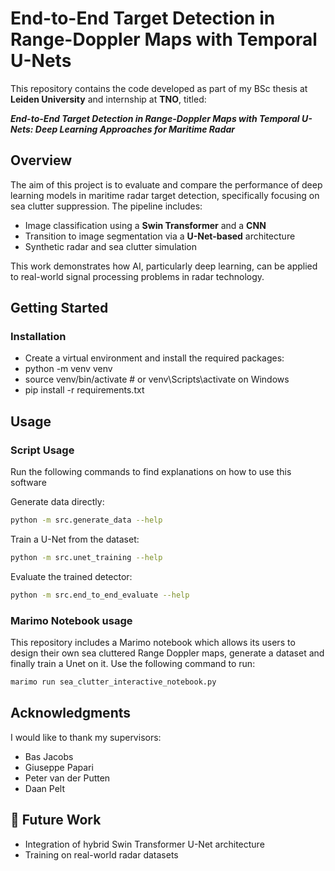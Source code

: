 # End-to-End Target Detection in Range-Doppler Maps with Temporal U-Nets

This repository contains the code developed as part of my BSc thesis at **Leiden University** and internship at **TNO**, titled:


**_End-to-End Target Detection in Range-Doppler Maps with Temporal U-Nets: Deep Learning Approaches for Maritime Radar_**

## Overview

The aim of this project is to evaluate and compare the performance of deep learning models in maritime radar target detection, specifically focusing on sea clutter suppression. The pipeline includes:

- Image classification using a **Swin Transformer** and a **CNN**
- Transition to image segmentation via a **U-Net-based** architecture
- Synthetic radar and sea clutter simulation

This work demonstrates how AI, particularly deep learning, can be applied to real-world signal processing problems in radar technology.

## Getting Started

### Installation

- Create a virtual environment and install the required packages:
- python -m venv venv
- source venv/bin/activate # or venv\Scripts\activate on Windows
- pip install -r requirements.txt

##  Usage

### Script Usage
Run the following commands to find explanations on how to use this software

Generate data directly:
```bash
python -m src.generate_data --help
```

Train a U-Net from the dataset:
```bash
python -m src.unet_training --help
```

Evaluate the trained detector:
```bash
python -m src.end_to_end_evaluate --help
```
### Marimo Notebook usage
This repository includes a Marimo notebook which allows its users to design their own sea cluttered Range Doppler maps, generate a dataset and finally train a Unet on it. Use the following command to run: 
```bash
marimo run sea_clutter_interactive_notebook.py
```

## Acknowledgments

I would like to thank my supervisors:

- Bas Jacobs
- Giuseppe Papari
- Peter van der Putten
- Daan Pelt

## 🔭 Future Work

- Integration of hybrid Swin Transformer U-Net architecture
- Training on real-world radar datasets
